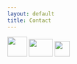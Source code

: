 ```yaml
---
layout: default
title: Contact
---
```





<a href="mailto:nikagandzh@gmail.com"><img src="https://png2.kisspng.com/20180426/pse/kisspng-email-computer-icons-symbol-mail-icon-5ae243b3178f21.9722528315247779070965.png" width="45" height="45"></a>
<a href="https://www.instagram.com/nikagandzh"><img src="https://www.bumblezest.co.uk/wp-content/uploads/2018/05/instagram-icon-white-on-black-circle.png" width="55" height="40"></a>
<a href="https://www.behance.net/nikagandzhadcd"><img src="http://icons.iconarchive.com/icons/sicons/basic-round-social/256/behance-icon.png" width="35" height="35"></a>

